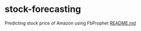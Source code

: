 # stock-forecasting
Predicting stock price of Amazon using FbProphet
[README.md](https://github.com/nikhilpatil44/stock-forecasting/files/7108592/README.md)
